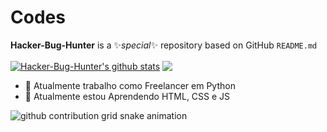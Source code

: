 # Codes

**Hacker-Bug-Hunter** is a ✨_special_✨ repository based on GitHub `README.md`

<div width='100%' display='flex'>
<a href="https://github.com/Hacker-Bug-Hunter/github-readme-stats">
<img align="center" src="https://github-readme-stats.vercel.app/api?username=Hacker-Bug-Hunter&show_icons=true&include_all_commits=true&theme=gotham&hide_border=true" alt="Hacker-Bug-Hunter's github stats" /></a>
<a href="https://github.com/Hacker-Bug-Hunter/github-readme-stats">
<img align="center" src="https://github-readme-stats.vercel.app/api/top-langs/?username=Hacker-Bug-Hunter&layout=compact&theme=gotham&hide_border=true" /></a>
  <!--midnight-purple-->
  <!--gotham-->
</div>

- 🔭 Atualmente trabalho como Freelancer em Python
- 🌱 Atualmente estou Aprendendo HTML, CSS e JS
<picture>
  <source
    media="(prefers-color-scheme: dark)"
    srcset="https://raw.githubusercontent.com/Hacker-Bug-Hunter/Hacker-Bug-Hunter/output/github-contribution-grid-snake-dark.svg"
  />
  <source
    media="(prefers-color-scheme: light)"
    srcset="https://raw.githubusercontent.com/Hacker-Bug-Hunter/Hacker-Bug-Hunter/output/github-contribution-grid-snake.svg"
  />
  <img
    alt="github contribution grid snake animation"
    src="https://raw.githubusercontent.com/Hacker-Bug-Hunter/output/github-contribution-grid-snake.svg"
  />
</picture>
